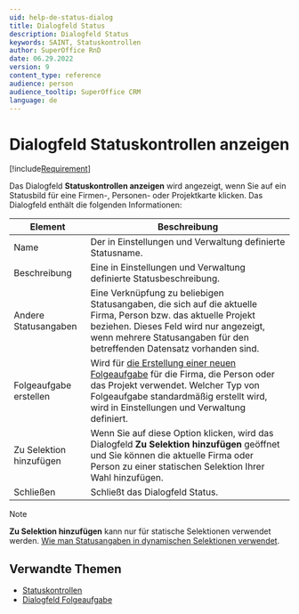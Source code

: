 ```yaml
---
uid: help-de-status-dialog
title: Dialogfeld Status
description: Dialogfeld Status
keywords: SAINT, Statuskontrollen
author: SuperOffice RnD
date: 06.29.2022
version: 9
content_type: reference
audience: person
audience_tooltip: SuperOffice CRM
language: de
---
```


# Dialogfeld Statuskontrollen anzeigen

[!include[Requirement](../includes/note-saint-req.md)]

Das Dialogfeld **Statuskontrollen anzeigen** wird angezeigt, wenn Sie auf ein Statusbild für eine Firmen-, Personen- oder Projektkarte klicken. Das Dialogfeld enthält die folgenden Informationen:

| Element | Beschreibung |
|---|---|
| Name | Der in Einstellungen und Verwaltung definierte Statusname. |
| Beschreibung | Eine in Einstellungen und Verwaltung definierte Statusbeschreibung. |
| Andere Statusangaben | Eine Verknüpfung zu beliebigen Statusangaben, die sich auf die aktuelle Firma, Person bzw. das aktuelle Projekt beziehen. Dieses Feld wird nur angezeigt, wenn mehrere Statusangaben für den betreffenden Datensatz vorhanden sind. |
| Folgeaufgabe erstellen | Wird für [die Erstellung einer neuen Folgeaufgabe][3] für die Firma, die Person oder das Projekt verwendet. Welcher Typ von Folgeaufgabe standardmäßig erstellt wird, wird in Einstellungen und Verwaltung definiert. |
| Zu Selektion hinzufügen | Wenn Sie auf diese Option klicken, wird das Dialogfeld **Zu Selektion hinzufügen** geöffnet und Sie können die aktuelle Firma oder Person zu einer statischen Selektion Ihrer Wahl hinzufügen. |
| Schließen | Schließt das Dialogfeld Status. |

> [!NOTE]
> **Zu Selektion hinzufügen** kann nur für statische Selektionen verwendet werden. [Wie man Statusangaben in dynamischen Selektionen verwendet][1].

## Verwandte Themen

* [Statuskontrollen][2]
* [Dialogfeld Folgeaufgabe][3]

<!-- Referenced links -->
[1]: ../../search-options/selection/learn/create.md
[2]: index.md
[3]: ../../diary/learn/create-follow-up.md

<!-- Referenced images -->
